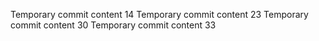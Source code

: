 Temporary commit content 14
Temporary commit content 23
Temporary commit content 30
Temporary commit content 33

